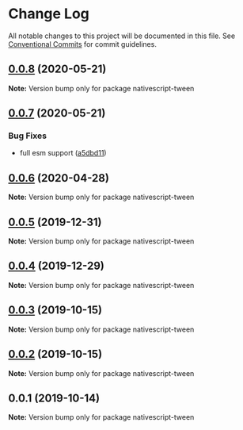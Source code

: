 # Change Log

All notable changes to this project will be documented in this file.
See [Conventional Commits](https://conventionalcommits.org) for commit guidelines.

## [0.0.8](https://github.com/farfromrefug/nativescript-tween/compare/v0.0.7...v0.0.8) (2020-05-21)

**Note:** Version bump only for package nativescript-tween





## [0.0.7](https://github.com/farfromrefug/nativescript-tween/compare/v0.0.6...v0.0.7) (2020-05-21)


### Bug Fixes

* full esm support ([a5dbd11](https://github.com/farfromrefug/nativescript-tween/commit/a5dbd115d3682be27050f6a15170167e5025fca3))





## [0.0.6](https://github.com/farfromrefug/nativescript-tween/compare/v0.0.5...v0.0.6) (2020-04-28)

**Note:** Version bump only for package nativescript-tween





## [0.0.5](https://github.com/farfromrefug/nativescript-tween/compare/v0.0.4...v0.0.5) (2019-12-31)

**Note:** Version bump only for package nativescript-tween





## [0.0.4](https://github.com/farfromrefug/nativescript-tween/compare/v0.0.3...v0.0.4) (2019-12-29)

**Note:** Version bump only for package nativescript-tween





## [0.0.3](https://github.com/farfromrefug/nativescript-tween/compare/v0.0.2...v0.0.3) (2019-10-15)

**Note:** Version bump only for package nativescript-tween





## [0.0.2](https://github.com/farfromrefug/nativescript-tween/compare/v0.0.1...v0.0.2) (2019-10-15)

**Note:** Version bump only for package nativescript-tween





## 0.0.1 (2019-10-14)

**Note:** Version bump only for package nativescript-tween
